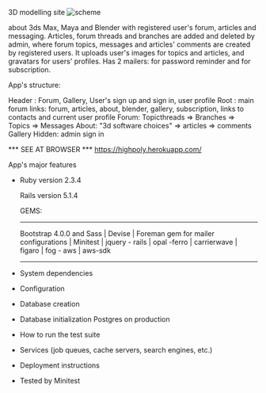 3D modelling site 
![scheme](app/assets/images/scheme.jpg)

 about 3ds Max, Maya and Blender with registered user's forum, articles and messaging. Articles, forum threads and branches are added and deleted by admin, where forum topics, messages and articles' comments are created by registered users.  It uploads user's images for topics and articles, and gravatars for users' profiles. Has 2 mailers: for password reminder and for subscription. 
 
 App's structure: 

 Header : Forum, Gallery, User's sign up and sign in, user profile
 Root : main forum links: forum, articles, about, blender, gallery, subscription, links to contacts and current user profile
 Forum: Topicthreads => Branches => Topics => Messages
 About: "3d software choices" => articles => comments
 Gallery
 Hidden: admin sign in


*** SEE AT BROWSER ***
https://highpoly.herokuapp.com/

App's major features

* Ruby version 2.3.4

  Rails version 5.1.4

  GEMS: 
  ______________________

  Bootstrap 4.0.0 and Sass |
  Devise |
  Foreman gem for mailer configurations |
  Minitest |
  jquery - rails |
  opal -ferro |
  carrierwave |
  figaro |
  fog - aws |
  aws-sdk
 
  
  ______________________
  

* System dependencies

* Configuration

* Database creation

* Database initialization
Postgres on production

* How to run the test suite

* Services (job queues, cache servers, search engines, etc.)

* Deployment instructions

* Tested by Minitest
